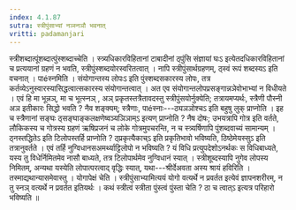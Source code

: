```yaml
---
index: 4.1.87
sutra: स्त्रीपुंसाभ्यां नञ्स्नञौ भवनात्‌
vritti: padamanjari
---
```


 स्त्रीशब्दात्पूंशब्दात्पुंस्शब्दाच्चेति । स्त्र्यधिकारविहितानां टाबादीनां ठ्पुंसि संज्ञायां घःऽ इत्येतदधिकारविहितानां च प्रत्ययानां ग्रहणं न भवति, स्त्रीपुंस्शब्दयोरस्वरितत्वात् । नापि स्त्रीपुंसार्थग्रहणम्, ठ्स्वं रूपं शब्दस्यऽ इति वचनात् । पाéस्नमिति । संयोगान्तस्य लोपःऽ इति पुंस्शब्दसकारस्य लोपः, तत्र कर्तव्येऽनुस्वारस्यासिद्धत्वात्सकारस्य संयोगान्तत्वात् । अत एव संयोगान्तलोपप्रसङ्गान्नञेवोभाभ्यां न विधीयते । एवं हि मा भून्नञ्, मा च भूत्स्नञ् , अञ् प्रकृतस्तत्रैतावदस्तु स्त्रीपुंसयोर्नुक्येति; तत्रायमप्यर्थः, स्त्रैणी पौस्नी अञ इतीकारः सिद्धो भवति ? नैव शङ्क्यम्; स्त्रैणाः, पाéस्नाः---ठ्यञञोश्चऽ इति बहुषु लुक् प्राप्नोति । इह च स्त्रैणानां सङ्घः ठ्सङ्घाङ्कलक्षणेष्वञ्यञिञाम्ऽ इत्यण् प्राप्नोति ? नैष दोषः; उभयत्रापि गोत्र इति वर्तते, लौकिकस्य च गोत्रस्य ग्रहणं ऋषिप्रजनं च लोके गोत्रमुपचरन्ति, न च स्त्र्यर्षिणापि पुंशब्दवाच्यं सामान्यम् । ठ्नस्तद्धितेऽ इति टिलोपस्तर्हि प्राप्नोति ? ठ्प्रकृत्यैकाच्ऽ इति प्रकृतिभावो भविष्यति, ठिष्ठेमेयस्सुऽ इति तत्रानुवर्तते । एवं तर्हि नुग्विधानसअमर्थ्याट्टिलोपो न भविष्यति ? यं विधि प्रत्युपदेशोऽनर्थकः स विधिबाध्यते, यस्य तु विधेर्निमितमेव नासौ बाध्यते, तत्र टिलोपार्थमेव नुग्विधानं स्यात् । स्त्रीशूब्दस्यापि नुगेव लोपस्य निमितम्, अन्यथा यस्येति लोपात्परत्वाद् वृद्धिः स्यात्, यथा---श्रीर्देअवता अस्य श्रायं हविरिति । तस्माद्यथान्यासमेवास्तु । योगापेक्षं चेति । स्त्रीपुंसाभ्यामित्ययं योगो वत्यर्थे न प्रवर्तत इत्येवं ज्ञापनशरीरम्, न तु स्नञ् वत्यर्थे न प्रवर्तत इतियर्थः । कथं स्त्रीत्वं स्त्रीता पुंस्त्वं पुंस्ता चेति ? ठा च त्वात्ऽ इत्यत्र परिहारो भविष्यति ॥